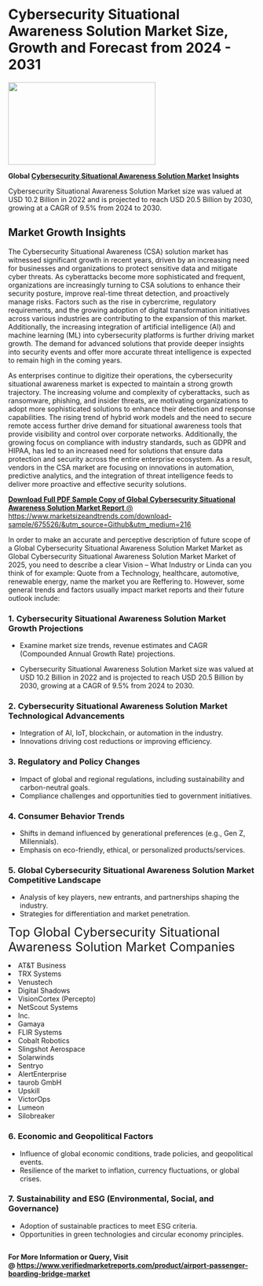 <H1>Cybersecurity Situational Awareness Solution Market Size, Growth and Forecast from 2024 - 2031</H1><img class="aligncenter size-medium wp-image-584254" src="https://thirdeyenews.in/wp-content/uploads/2024/09/Global-Market-Research-300x168.jpeg" alt="" width="300" height="168" /><p><strong>Global&nbsp;<a href="https://www.marketsizeandtrends.com/download-sample/675526/&amp;utm_source=Github&utm_medium=216">Cybersecurity Situational Awareness Solution Market</a> Insights</strong></p><p>Cybersecurity Situational Awareness Solution Market size was valued at USD 10.2 Billion in 2022 and is projected to reach USD 20.5 Billion by 2030, growing at a CAGR of 9.5% from 2024 to 2030.</p><p><h2>Market Growth Insights</h2> <p>The Cybersecurity Situational Awareness (CSA) solution market has witnessed significant growth in recent years, driven by an increasing need for businesses and organizations to protect sensitive data and mitigate cyber threats. As cyberattacks become more sophisticated and frequent, organizations are increasingly turning to CSA solutions to enhance their security posture, improve real-time threat detection, and proactively manage risks. Factors such as the rise in cybercrime, regulatory requirements, and the growing adoption of digital transformation initiatives across various industries are contributing to the expansion of this market. Additionally, the increasing integration of artificial intelligence (AI) and machine learning (ML) into cybersecurity platforms is further driving market growth. The demand for advanced solutions that provide deeper insights into security events and offer more accurate threat intelligence is expected to remain high in the coming years.</p> <p><a href="#"></a></p> <p>As enterprises continue to digitize their operations, the cybersecurity situational awareness market is expected to maintain a strong growth trajectory. The increasing volume and complexity of cyberattacks, such as ransomware, phishing, and insider threats, are motivating organizations to adopt more sophisticated solutions to enhance their detection and response capabilities. The rising trend of hybrid work models and the need to secure remote access further drive demand for situational awareness tools that provide visibility and control over corporate networks. Additionally, the growing focus on compliance with industry standards, such as GDPR and HIPAA, has led to an increased need for solutions that ensure data protection and security across the entire enterprise ecosystem. As a result, vendors in the CSA market are focusing on innovations in automation, predictive analytics, and the integration of threat intelligence feeds to deliver more proactive and effective security solutions.</p> <p><a href="#"></p><p><span class=""><strong>Download Full PDF Sample Copy of Global Cybersecurity Situational Awareness Solution Market Report</strong> @ <a href="https://www.marketsizeandtrends.com/download-sample/675526/&amp;utm_source=Github&utm_medium=216" target="_blank">https://www.marketsizeandtrends.com/download-sample/675526/&amp;utm_source=Github&utm_medium=216</a></span></p><p>In order to make an accurate and perceptive description of future scope of a Global&nbsp;Cybersecurity Situational Awareness Solution Market Market as Global&nbsp;Cybersecurity Situational Awareness Solution Market Market of 2025, you need to describe a clear Vision &ndash; What Industry or Linda can you think of for example: Quote from a Technology, healthcare, automotive, renewable energy, name the market you are Reffering to. However, some general trends and factors usually impact market reports and their future outlook include:</p><h3>1.&nbsp;<strong>Cybersecurity Situational Awareness Solution Market Growth Projections</strong></h3><ul><li>Examine market size trends, revenue estimates and CAGR (Compounded Annual Growth Rate) projections.</li><li><p>Cybersecurity Situational Awareness Solution Market size was valued at USD 10.2 Billion in 2022 and is projected to reach USD 20.5 Billion by 2030, growing at a CAGR of 9.5% from 2024 to 2030.</p></li></ul><h3>2.&nbsp;<strong>Cybersecurity Situational Awareness Solution Market Technological Advancements</strong></h3><ul><li>Integration of AI, IoT, blockchain, or automation in the industry.</li><li>Innovations driving cost reductions or improving efficiency.</li></ul><h3>3.&nbsp;<strong>Regulatory and Policy Changes</strong></h3><ul><li>Impact of global and regional regulations, including sustainability and carbon-neutral goals.</li><li>Compliance challenges and opportunities tied to government initiatives.</li></ul><h3>4.&nbsp;<strong>Consumer Behavior Trends</strong></h3><ul><li>Shifts in demand influenced by generational preferences (e.g., Gen Z, Millennials).</li><li>Emphasis on eco-friendly, ethical, or personalized products/services.</li></ul><h3>5.&nbsp;<strong>Global Cybersecurity Situational Awareness Solution Market Competitive Landscape</strong></h3><ul><li>Analysis of key players, new entrants, and partnerships shaping the industry.</li><li>Strategies for differentiation and market penetration.</li></ul><p data-pm-slice="1 1 []"><span style="color: inherit; font-family: inherit; font-size: 25px;">Top Global Cybersecurity Situational Awareness Solution Market Companies</span></p><div class="" data-test-id=""><p><li>AT&T Business</li><li> TRX Systems</li><li> Venustech</li><li> Digital Shadows</li><li> VisionCortex (Percepto)</li><li> NetScout Systems</li><li> Inc.</li><li> Gamaya</li><li> FLIR Systems</li><li> Cobalt Robotics</li><li> Slingshot Aerospace</li><li> Solarwinds</li><li> Sentryo</li><li> AlertEnterprise</li><li> taurob GmbH</li><li> Upskill</li><li> VictorOps</li><li> Lumeon</li><li> Silobreaker</li></p></div><h3>6.&nbsp;<strong>Economic and Geopolitical Factors</strong></h3><ul><li>Influence of global economic conditions, trade policies, and geopolitical events.</li><li>Resilience of the market to inflation, currency fluctuations, or global crises.</li></ul><h3>7.&nbsp;<strong>Sustainability and ESG (Environmental, Social, and Governance)</strong></h3><ul><li>Adoption of sustainable practices to meet ESG criteria.</li><li>Opportunities in green technologies and circular economy principles.</li></ul><h2><strong style="font-size: 14px;">For More Information or Query, Visit @&nbsp;</strong><a style="background-color: #ffffff; font-size: 14px;" href="https://www.marketsizeandtrends.com/report/cybersecurity-situational-awareness-solution-market/" target="_blank">https://www.verifiedmarketreports.com/product/airport-passenger-boarding-bridge-market</a></h2>
